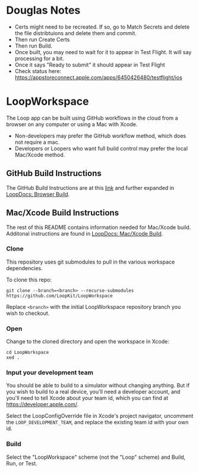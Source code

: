 # Douglas Notes

* Certs might need to be recreated. If so, go to Match Secrets and delete the file distribtuions and delete them and commit.
* Then run Create Certs
* Then run Build.
* Once built, you may need to wait for it to appear in Test Flight. It will say processing for a bit.
* Once it says "Ready to submit" it should appear in Test Flight
* Check status here: https://appstoreconnect.apple.com/apps/6450426480/testflight/ios

# LoopWorkspace

The Loop app can be built using GitHub workflows in the cloud from a browser on any computer or using a Mac with Xcode.

* Non-developers may prefer the GitHub workflow method, which does not require a mac.
* Developers or Loopers who want full build control may prefer the local Mac/Xcode method.

## GitHub Build Instructions

The GitHub Build Instructions are at this [link](fastlane/testflight.md) and further expanded in [LoopDocs: Browser Build](https://loopkit.github.io/loopdocs/gh-actions/gh-overview/).

## Mac/Xcode Build Instructions

The rest of this README contains information needed for Mac/Xcode build. Additonal instructions are found in [LoopDocs: Mac/Xcode Build](https://loopkit.github.io/loopdocs/build/overview/).

### Clone

This repository uses git submodules to pull in the various workspace dependencies.

To clone this repo:

```
git clone --branch=<branch> --recurse-submodules https://github.com/LoopKit/LoopWorkspace
```

Replace `<branch>` with the initial LoopWorkspace repository branch you wish to checkout.

### Open

Change to the cloned directory and open the workspace in Xcode:

```
cd LoopWorkspace
xed .
```

### Input your development team

You should be able to build to a simulator without changing anything. But if you wish to build to a real device, you'll need a developer account, and you'll need to tell Xcode about your team id, which you can find at https://developer.apple.com/.

Select the LoopConfigOverride file in Xcode's project navigator, uncomment the `LOOP_DEVELOPMENT_TEAM`, and replace the existing team id with your own id.

### Build

Select the "LoopWorkspace" scheme (not the "Loop" scheme) and Build, Run, or Test.
